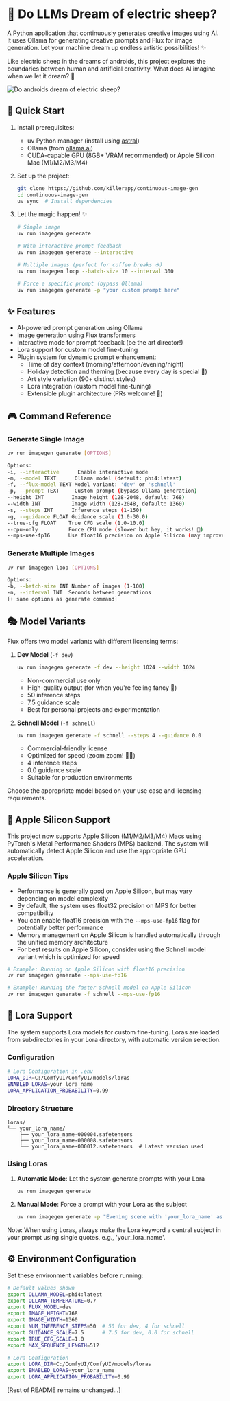 # 🤖 Do LLMs Dream of electric sheep?

A Python application that continuously generates creative images using AI. It uses Ollama for generating creative prompts and Flux for image generation. Let your machine dream up endless artistic possibilities! ✨

Like electric sheep in the dreams of androids, this project explores the boundaries between human and artificial creativity. What does AI imagine when we let it dream? 🌠

![Do androids dream of electric sheep?](https://host-image.agentic.workers.dev/)

## 🚀 Quick Start

1. Install prerequisites:
   - uv Python manager (install using [astral](https://astral.sh/uv/install))
   - Ollama (from [ollama.ai](https://ollama.ai))
   - CUDA-capable GPU (8GB+ VRAM recommended) or Apple Silicon Mac (M1/M2/M3/M4)

2. Set up the project:
   ```bash
   git clone https://github.com/killerapp/continuous-image-gen
   cd continuous-image-gen
   uv sync  # Install dependencies
   ```

3. Let the magic happen! ✨
   ```bash
   # Single image
   uv run imagegen generate

   # With interactive prompt feedback
   uv run imagegen generate --interactive

   # Multiple images (perfect for coffee breaks ☕)
   uv run imagegen loop --batch-size 10 --interval 300

   # Force a specific prompt (bypass Ollama)
   uv run imagegen generate -p "your custom prompt here"
   ```

## ✨ Features

- AI-powered prompt generation using Ollama
- Image generation using Flux transformers
- Interactive mode for prompt feedback (be the art director!)
- Lora support for custom model fine-tuning
- Plugin system for dynamic prompt enhancement:
  - Time of day context (morning/afternoon/evening/night)
  - Holiday detection and theming (because every day is special 🎉)
  - Art style variation (90+ distinct styles)
  - Lora integration (custom model fine-tuning)
  - Extensible plugin architecture (PRs welcome! 🙌)

## 🎮 Command Reference

### Generate Single Image
```bash
uv run imagegen generate [OPTIONS]

Options:
-i, --interactive      Enable interactive mode
-m, --model TEXT      Ollama model (default: phi4:latest)
-f, --flux-model TEXT Model variant: 'dev' or 'schnell'
-p, --prompt TEXT     Custom prompt (bypass Ollama generation)
--height INT         Image height (128-2048, default: 768)
--width INT          Image width (128-2048, default: 1360)
-s, --steps INT      Inference steps (1-150)
-g, --guidance FLOAT Guidance scale (1.0-30.0)
--true-cfg FLOAT    True CFG scale (1.0-10.0)
--cpu-only          Force CPU mode (slower but hey, it works! 🐌)
--mps-use-fp16      Use float16 precision on Apple Silicon (may improve performance for some models)
```

### Generate Multiple Images
```bash
uv run imagegen loop [OPTIONS]

Options:
-b, --batch-size INT Number of images (1-100)
-n, --interval INT  Seconds between generations
[+ same options as generate command]
```

## 🎭 Model Variants

Flux offers two model variants with different licensing terms:

1. **Dev Model** (`-f dev`)
   ```bash
   uv run imagegen generate -f dev --height 1024 --width 1024
   ```
   - Non-commercial use only
   - High-quality output (for when you're feeling fancy 🎩)
   - 50 inference steps
   - 7.5 guidance scale
   - Best for personal projects and experimentation

2. **Schnell Model** (`-f schnell`)
   ```bash
   uv run imagegen generate -f schnell --steps 4 --guidance 0.0
   ```
   - Commercial-friendly license
   - Optimized for speed (zoom zoom! 🏃‍♂️)
   - 4 inference steps
   - 0.0 guidance scale
   - Suitable for production environments

Choose the appropriate model based on your use case and licensing requirements.

## 🍎 Apple Silicon Support

This project now supports Apple Silicon (M1/M2/M3/M4) Macs using PyTorch's Metal Performance Shaders (MPS) backend. The system will automatically detect Apple Silicon and use the appropriate GPU acceleration.

### Apple Silicon Tips

- Performance is generally good on Apple Silicon, but may vary depending on model complexity
- By default, the system uses float32 precision on MPS for better compatibility
- You can enable float16 precision with the `--mps-use-fp16` flag for potentially better performance
- Memory management on Apple Silicon is handled automatically through the unified memory architecture
- For best results on Apple Silicon, consider using the Schnell model variant which is optimized for speed

```bash
# Example: Running on Apple Silicon with float16 precision
uv run imagegen generate --mps-use-fp16

# Example: Running the faster Schnell model on Apple Silicon
uv run imagegen generate -f schnell --mps-use-fp16
```

## 🎨 Lora Support

The system supports Lora models for custom fine-tuning. Loras are loaded from subdirectories in your Lora directory, with automatic version selection.

### Configuration
```bash
# Lora Configuration in .env
LORA_DIR=C:/ComfyUI/ComfyUI/models/loras
ENABLED_LORAS=your_lora_name
LORA_APPLICATION_PROBABILITY=0.99
```

### Directory Structure
```
loras/
└── your_lora_name/
    ├── your_lora_name-000004.safetensors
    ├── your_lora_name-000008.safetensors
    └── your_lora_name-000012.safetensors  # Latest version used
```

### Using Loras
1. **Automatic Mode**: Let the system generate prompts with your Lora
   ```bash
   uv run imagegen generate
   ```

2. **Manual Mode**: Force a prompt with your Lora as the subject
   ```bash
   uv run imagegen generate -p "Evening scene with 'your_lora_name' as the main character walking through a cyberpunk city"
   ```

Note: When using Loras, always make the Lora keyword a central subject in your prompt using single quotes, e.g., 'your_lora_name'.

## ⚙️ Environment Configuration

Set these environment variables before running:
```bash
# Default values shown
export OLLAMA_MODEL=phi4:latest
export OLLAMA_TEMPERATURE=0.7
export FLUX_MODEL=dev
export IMAGE_HEIGHT=768
export IMAGE_WIDTH=1360
export NUM_INFERENCE_STEPS=50  # 50 for dev, 4 for schnell
export GUIDANCE_SCALE=7.5      # 7.5 for dev, 0.0 for schnell
export TRUE_CFG_SCALE=1.0
export MAX_SEQUENCE_LENGTH=512

# Lora Configuration
export LORA_DIR=C:/ComfyUI/ComfyUI/models/loras
export ENABLED_LORAS=your_lora_name
export LORA_APPLICATION_PROBABILITY=0.99
```

[Rest of README remains unchanged...]

